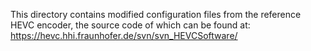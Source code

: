 This directory contains modified configuration files from the reference HEVC
encoder, the source code of which can be found at: https://hevc.hhi.fraunhofer.de/svn/svn_HEVCSoftware/
